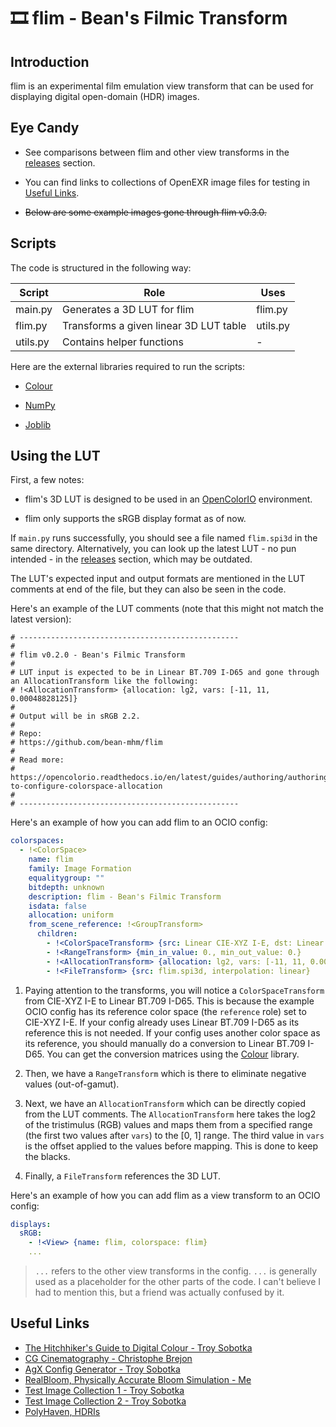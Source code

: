 # 🎞️ flim - Bean's Filmic Transform

## Introduction

flim is an experimental film emulation view transform that can be used for displaying digital open-domain (HDR) images.

## Eye Candy

- See comparisons between flim and other view transforms in the [releases](https://github.com/bean-mhm/flim/releases) section.

- You can find links to collections of OpenEXR image files for testing in [Useful Links](#useful-links).

- ~~Below are some example images gone through flim v0.3.0.~~

## Scripts

The code is structured in the following way:

| Script | Role | Uses |
|---|---|---|
| main.py | Generates a 3D LUT for flim | flim.py  |
| flim.py | Transforms a given linear 3D LUT table | utils.py |
| utils.py | Contains helper functions | - |

Here are the external libraries required to run the scripts:

 - [Colour](https://www.colour-science.org/)
 
 - [NumPy](https://numpy.org/)
 
 - [Joblib](https://joblib.readthedocs.io/en/latest)

## Using the LUT

First, a few notes:

 - flim's 3D LUT is designed to be used in an [OpenColorIO](https://opencolorio.org/) environment.
 
 - flim only supports the sRGB display format as of now.

If `main.py` runs successfully, you should see a file named `flim.spi3d` in the same directory. Alternatively, you can look up the latest LUT - no pun intended - in the [releases](https://github.com/bean-mhm/flim/releases) section, which may be outdated.

The LUT's expected input and output formats are mentioned in the LUT comments at end of the file, but they can also be seen in the code.

Here's an example of the LUT comments (note that this might not match the latest version):

```
# -------------------------------------------------
# 
# flim v0.2.0 - Bean's Filmic Transform
# 
# LUT input is expected to be in Linear BT.709 I-D65 and gone through an AllocationTransform like the following:
# !<AllocationTransform> {allocation: lg2, vars: [-11, 11, 0.00048828125]}
# 
# Output will be in sRGB 2.2.
# 
# Repo:
# https://github.com/bean-mhm/flim
# 
# Read more:
# https://opencolorio.readthedocs.io/en/latest/guides/authoring/authoring.html#how-to-configure-colorspace-allocation
# 
# -------------------------------------------------
```

Here's an example of how you can add flim to an OCIO config:

```yaml
colorspaces:
  - !<ColorSpace>
    name: flim
    family: Image Formation
    equalitygroup: ""
    bitdepth: unknown
    description: flim - Bean's Filmic Transform
    isdata: false
    allocation: uniform
    from_scene_reference: !<GroupTransform>
      children:
        - !<ColorSpaceTransform> {src: Linear CIE-XYZ I-E, dst: Linear BT.709 I-D65}
        - !<RangeTransform> {min_in_value: 0., min_out_value: 0.}
        - !<AllocationTransform> {allocation: lg2, vars: [-11, 11, 0.00048828125]}
        - !<FileTransform> {src: flim.spi3d, interpolation: linear}
```

1. Paying attention to the transforms, you will notice a `ColorSpaceTransform` from CIE-XYZ I-E to Linear BT.709 I-D65. This is because the example OCIO config has its reference color space (the `reference` role) set to CIE-XYZ I-E. If your config already uses Linear BT.709 I-D65 as its reference this is not needed. If your config uses another color space as its reference, you should manually do a conversion to Linear BT.709 I-D65. You can get the conversion matrices using the [Colour](https://www.colour-science.org/) library.

2. Then, we have a `RangeTransform` which is there to eliminate negative values (out-of-gamut).

3. Next, we have an `AllocationTransform` which can be directly copied from the LUT comments. The `AllocationTransform` here takes the log2 of the tristimulus (RGB) values and maps them from a specified range (the first two values after `vars`) to the [0, 1] range. The third value in `vars` is the offset applied to the values before mapping. This is done to keep the blacks.

4. Finally, a `FileTransform` references the 3D LUT.

Here's an example of how you can add flim as a view transform to an OCIO config:

```yaml
displays:
  sRGB:
    - !<View> {name: flim, colorspace: flim}
    ...
```

> `...` refers to the other view transforms in the config. `...` is generally used as a placeholder for the other parts of the code. I can't believe I had to mention this, but a friend was actually confused by it.

## Useful Links

- [The Hitchhiker's Guide to Digital Colour - Troy Sobotka](https://hg2dc.com/)
- [CG Cinematography - Christophe Brejon](https://chrisbrejon.com/cg-cinematography/)
- [AgX Config Generator - Troy Sobotka](https://github.com/sobotka/SB2383-Configuration-Generation)
- [RealBloom, Physically Accurate Bloom Simulation - Me](https://github.com/bean-mhm/realbloom)
- [Test Image Collection 1 - Troy Sobotka](https://github.com/sobotka/Testing_Imagery)
- [Test Image Collection 2 - Troy Sobotka](https://github.com/sobotka/images)
- [PolyHaven, HDRIs](https://polyhaven.com/hdris)
